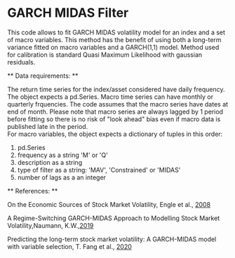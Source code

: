 # GARCH MIDAS Filter

This code allows to fit GARCH MIDAS volatility model for an index and a set of macro variables.
This method has the benefit of using both a long-term variance fitted on macro variables and a GARCH(1,1) model.
Method used for calibration is standard Quasi Maximum Likelihood with gaussian residuals.

** Data requirements: **

The return time series for the index/asset considered have daily frequency. The object expects a pd.Series.
Macro time series can have monthly or quarterly frquencies. The code assumes that the macro series have dates at end of month.
Please note that macro series are always lagged by 1 period before fitting so there is no risk of "look ahead" bias even if macro data is published late in the period.  
For macro variables, the object expects a dictionary of tuples in this order: 
1) pd.Series
2) frequency as a string 'M' or 'Q'
3) description as a string
4) type of filter as a string: 'MAV', 'Constrained' or 'MIDAS'
5) number of lags as a an integer

** References: **

On the Economic Sources of Stock Market Volatility, Engle et al., [2008](https://papers.ssrn.com/sol3/papers.cfm?abstract_id=971310)

A Regime-Switching GARCH-MIDAS Approach to Modelling Stock Market Volatility,Naumann, K.W.,[2019](https://thesis.eur.nl/pub/50191) 

Predicting the long-term stock market volatility: A GARCH-MIDAS model with variable selection, T. Fang et al., [2020](https://faculty.ucr.edu/~taelee/paper/2020%20JEF.pdf)
